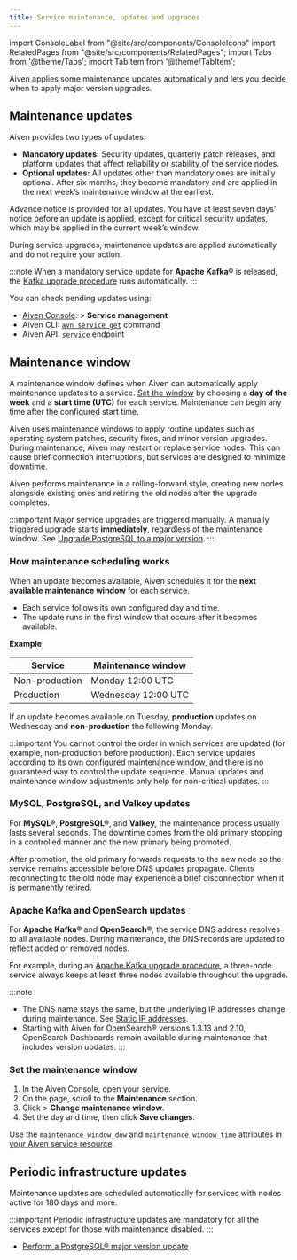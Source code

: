 ```yaml
---
title: Service maintenance, updates and upgrades
---
```


import ConsoleLabel from "@site/src/components/ConsoleIcons"
import RelatedPages from "@site/src/components/RelatedPages";
import Tabs from '@theme/Tabs';
import TabItem from '@theme/TabItem';

Aiven applies some maintenance updates automatically and lets you decide when to apply major version upgrades.

## Maintenance updates

Aiven provides two types of updates:

- **Mandatory updates:** Security updates, quarterly patch releases, and platform updates
  that affect reliability or stability of the service nodes.
- **Optional updates:** All updates other than mandatory ones are initially optional.
  After six months, they become mandatory and are applied in the next week’s
  maintenance window at the earliest.

Advance notice is provided for all updates. You have at least seven days’ notice before
an update is applied, except for critical security updates, which may be applied in the
current week’s window.

During service upgrades, maintenance updates are applied automatically and do not
require your action.

:::note
When a mandatory service update for **Apache Kafka®** is released, the
[Kafka upgrade procedure](/docs/products/kafka/concepts/upgrade-procedure) runs
automatically.
:::

You can check pending updates using:

- [Aiven Console](https://console.aiven.io/):
  <ConsoleLabel name="service settings"/> > **Service management**
- Aiven CLI: [`avn service get`](/docs/tools/cli/service-cli#avn_service_get) command
- Aiven API: [`service`](https://api.aiven.io/doc/#tag/Service/operation/ServiceGet) endpoint

## Maintenance window

A maintenance window defines when Aiven can automatically apply maintenance updates to a
service. [Set the window](#set-the-maintenance-window) by choosing a
**day of the week** and a **start time (UTC)** for
each service. Maintenance can begin any time after the configured start time.

Aiven uses maintenance windows to apply routine updates such as operating system
patches, security fixes, and minor version upgrades. During maintenance, Aiven may
restart or replace service nodes. This can cause brief connection interruptions, but
services are designed to minimize downtime.

Aiven performs maintenance in a rolling-forward style, creating new nodes alongside
existing ones and retiring the old nodes after the upgrade completes.

:::important
Major service upgrades are triggered manually. A manually triggered upgrade
starts **immediately**, regardless of the maintenance window.
See [Upgrade PostgreSQL to a major version][pg].
:::

### How maintenance scheduling works

When an update becomes available, Aiven schedules it for
the **next available maintenance window** for each service.

- Each service follows its own configured day and time.
- The update runs in the first window that occurs after it becomes available.

**Example**

| Service | Maintenance window |
|----------|--------------------|
| Non-production | Monday 12:00 UTC |
| Production | Wednesday 12:00 UTC |

If an update becomes available on Tuesday, **production** updates on Wednesday
and **non-production** the following Monday.

:::important
You cannot control the order in which services are updated (for example, non-production
before production). Each service updates according to its own configured maintenance
window, and there is no guaranteed way to control the update sequence. Manual updates
and maintenance window adjustments only help for non-critical updates.
:::

### MySQL, PostgreSQL, and Valkey updates

For **MySQL®**, **PostgreSQL®**, and **Valkey**, the maintenance process usually lasts
several seconds. The downtime comes from the old primary stopping in a controlled manner
and the new primary being promoted.

After promotion, the old primary forwards requests to the new node so the service
remains accessible before DNS updates propagate. Clients reconnecting to the old node
may experience a brief disconnection when it is permanently retired.


### Apache Kafka and OpenSearch updates

For **Apache Kafka®** and **OpenSearch®**, the service DNS address resolves to all
available nodes. During maintenance, the DNS records are updated to reflect added or
removed nodes.

For example, during an [Apache Kafka upgrade procedure](/docs/products/kafka/concepts/upgrade-procedure),
a three-node service always keeps at least three nodes available throughout the upgrade.

:::note
- The DNS name stays the same, but the underlying IP addresses change during
  maintenance. See [Static IP addresses](/docs/platform/concepts/static-ips).
- Starting with Aiven for OpenSearch® versions 1.3.13 and 2.10, OpenSearch Dashboards
  remain available during maintenance that includes version updates.
:::

### Set the maintenance window

<Tabs groupId="group1">
<TabItem value="console" label="Console" default>

1. In the Aiven Console, open your service.
1. On the <ConsoleLabel name="overview"/> page, scroll to the **Maintenance** section.
1. Click <ConsoleLabel name="actions"/> > **Change maintenance window**.
1. Set the day and time, then click **Save changes**.

</TabItem>
<TabItem value="terraform" label="Terraform">

Use the `maintenance_window_dow` and `maintenance_window_time` attributes in
[your Aiven service resource](https://registry.terraform.io/providers/aiven/aiven/latest/docs).

</TabItem>
</Tabs>

## Periodic infrastructure updates

Maintenance updates are scheduled automatically for services with nodes
active for 180 days and more.

:::important
Periodic infrastructure updates are mandatory for all the services
except for those with maintenance disabled.
:::

<RelatedPages/>

- [Perform a PostgreSQL® major version update][pg]

[pg]: /docs/products/postgresql/howto/upgrade
